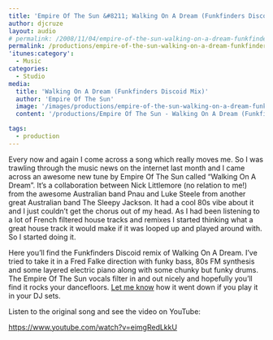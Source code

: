 ```yaml
---
title: 'Empire Of The Sun &#8211; Walking On A Dream (Funkfinders Discoid Remix)'
author: djcruze
layout: audio
# permalink: /2008/11/04/empire-of-the-sun-walking-on-a-dream-funkfinders-discoid-remix/
permalink: /productions/empire-of-the-sun-walking-on-a-dream-funkfinders-discoid-remix/
'itunes:category':
  - Music
categories:
  - Studio
media:
  title: 'Walking On A Dream (Funkfinders Discoid Mix)'
  author: 'Empire Of The Sun'
  image: '/images/productions/empire-of-the-sun-walking-on-a-dream-funkfinders-discoid-remix.jpg'
  content: '/productions/Empire Of The Sun - Walking On A Dream (Funkfinders Discoid Remix).mp3'

tags:
  - production
---
```


Every now and again I come across a song which really moves me. So I was trawling through the music news on the internet last month and I came across an awesome new tune by Empire Of The Sun called &#8220;Walking On A Dream&#8221;. It&#8217;s a collaboration between Nick Littlemore (no relation to me!) from the awesome Australian band Pnau and Luke Steele from another great Australian band The Sleepy Jackson. It had a cool 80s vibe about it and I just couldn&#8217;t get the chorus out of my head. As I had been listening to a lot of French filtered house tracks and remixes I started thinking what a great house track it would make if it was looped up and played around with. So I started doing it.

Here you&#8217;ll find the Funkfinders Discoid remix of Walking On A Dream. I&#8217;ve tried to take it in a Fred Falke direction with funky bass, 80s FM synthesis and some layered electric piano along with some chunky but funky drums. The Empire Of The Sun vocals filter in and out nicely and hopefully you&#8217;ll find it rocks your dancefloors. [Let me know](/contact) how it went down if you play it in your DJ sets.

Listen to the original song and see the video on YouTube:

https://www.youtube.com/watch?v=eimgRedLkkU
